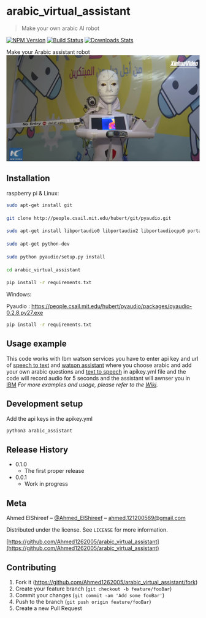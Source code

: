 # arabic_virtual_assistant
> Make your own arabic AI robot

[![NPM Version][npm-image]][npm-url]
[![Build Status][travis-image]][travis-url]
[![Downloads Stats][npm-downloads]][npm-url]

Make your Arabic assistant robot
![](header.png)

## Installation

raspberry pi & Linux:

```sh
sudo apt-get install git

git clone http://people.csail.mit.edu/hubert/git/pyaudio.git

sudo apt-get install libportaudio0 libportaudio2 libportaudiocpp0 portaudio19-dev

sudo apt-get python-dev

sudo python pyaudio/setup.py install

cd arabic_virtual_assistant

pip install -r requirements.txt
```

Windows:

Pyaudio : https://people.csail.mit.edu/hubert/pyaudio/packages/pyaudio-0.2.8.py27.exe
```sh
pip install -r requirements.txt
```

## Usage example

This code works with Ibm watson services you have to enter api key and url of [speech to text](cloud.ibm.com/catalog/services/speech-to-text) and [watson assistant](cloud.ibm.com/catalog/services/watson-assistant) where you choose arabic and add your own arabic questions and [text to speech](cloud.ibm.com/catalog/services/text-to-speech) in apikey.yml file and the code will record audio for 5 seconds and the assistant will awnser you in [IBM](cloud.ibm.com)
_For more examples and usage, please refer to the [Wiki][wiki]._

## Development setup

Add the api keys in the apikey.yml 
```sh
python3 arabic_assistant
```

## Release History

* 0.1.0
    * The first proper release
* 0.0.1
    * Work in progress

## Meta

Ahmed ElShireef – [@Ahmed_ElShireef](https://www.facebook.com/ahmed1212005) – ahmed.121200569@gmail.com

Distributed under the license. See ``LICENSE`` for more information.

[https://github.com/Ahmed1262005/arabic_virtual_assistant](https://github.com/Ahmed1262005/arabic_virtual_assistant)

## Contributing

1. Fork it (<https://github.com/Ahmed1262005/arabic_virtual_assistant/fork>)
2. Create your feature branch (`git checkout -b feature/fooBar`)
3. Commit your changes (`git commit -am 'Add some fooBar'`)
4. Push to the branch (`git push origin feature/fooBar`)
5. Create a new Pull Request

<!-- Markdown link & img dfn's -->
[npm-image]: https://img.shields.io/npm/v/datadog-metrics.svg?style=flat-square
[npm-url]: https://npmjs.org/package/datadog-metrics
[npm-downloads]: https://img.shields.io/npm/dm/datadog-metrics.svg?style=flat-square
[travis-image]: https://img.shields.io/travis/dbader/node-datadog-metrics/master.svg?style=flat-square
[travis-url]: https://travis-ci.org/dbader/node-datadog-metrics
[wiki]: https://github.com/Ahmed1262005/arabic_virtual_assistant/wiki
